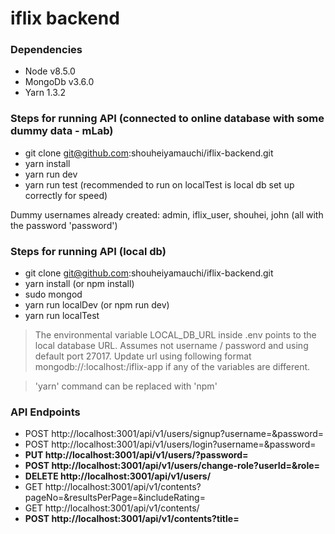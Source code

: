 # iflix backend

### Dependencies
  - Node v8.5.0
  - MongoDb v3.6.0
  - Yarn 1.3.2

### Steps for running API (connected to online database with some dummy data - mLab)
  - git clone git@github.com:shouheiyamauchi/iflix-backend.git
  - yarn install
  - yarn run dev
  - yarn run test (recommended to run on localTest is local db set up correctly for speed)

Dummy usernames already created: admin, iflix_user, shouhei, john (all with the password 'password')

### Steps for running API (local db)
  - git clone git@github.com:shouheiyamauchi/iflix-backend.git
  - yarn install (or npm install)
  - sudo mongod
  - yarn run localDev (or npm run dev)
  - yarn run localTest

> The environmental variable LOCAL_DB_URL inside .env points to the local database URL. Assumes not username / password and using default port 27017. Update url using following format mongodb://<username>:<password>localhost:<port>/iflix-app if any of the variables are different.

> 'yarn' command can be replaced with 'npm'

### API Endpoints
  - POST http://localhost:3001/api/v1/users/signup?username=<username>&password=<password>
  - POST http://localhost:3001/api/v1/users/login?username=<username>&password=<password>
  - **PUT http://localhost:3001/api/v1/users/<userId>?password=<newPassword>**
  - **POST http://localhost:3001/api/v1/users/change-role?userId=<userId>&role=<role>**
  - **DELETE http://localhost:3001/api/v1/users/<userId>**
  - GET http://localhost:3001/api/v1/contents?pageNo=<pageNumber>&resultsPerPage=<resultsPerPage>&includeRating=<boolean>
  - GET http://localhost:3001/api/v1/contents/<contentId>
  - **POST http://localhost:3001/api/v1/contents?title=<title>&genre=<genre>&releaseDate=<MM-DD-YYYY>&thumbnail=<imageUrl>**
  - **PUT http://localhost:3001/api/v1/contents/<contendId>?title=<title>&genre=<genre>&releaseDate=<MM-DD-YYYY>&thumbnail=<imageUrl>**
  - **DELETE http://localhost:3001/api/v1/contents/<contendId>**
  - GET http://localhost:3001/api/v1/ratings/<contentId>
  - **POST http://localhost:3001/api/v1/ratings?contentId=<contentId>&userId=<userId>&stars=<1~5>**

### Efficiency Considerations
  - A snapshot of the average, and number of each 1 ~ 5 rating is taken on each rating submission so there is no need to perform expensive db operations on each average rating display
  - Pagination for listing out all contents so each API call only limited number of results

### Future Additions
  - Password should be encrypted (e.g. using bcrypt)
  - Expiration on user tokens
  - Duplication check of movie titles

### Protected Endpoints
All endpoints in bold above are protected endpoints which require the user to be logged in. In order to achieve this, login from: http://localhost:3001/api/v1/users/login?username=<username>&password=<password> then the resulting JSON will include a token. Using Postman (or any similar client) add this to the Authorization header appended with 'JWT '. So for example: 'JWT eyJhbGciOiJIUzI1NiIsInR5cCI6IkpXVCJ9.eyJpZCI6IjVhNzgzYTIxZmI0ODU3MjllYTczOTEzMCIsImlhdCI6MTUxNzgyOTc5MH0.-uZAveSJqjzLI2L7BoVforOf0_jHcdxHmQcnpE4K9g0' will be the Authorization header. The content manipulation and change-role end points require an admin user to be logged in. A sample admin user has been created with the following details: username - admin; password - password

